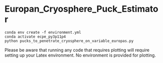 # Europan_Cryosphere_Puck_Estimator

```
conda env create -f environment.yml
conda activate ecpe_py3p11p4
python pucks_to_penetrate_cryosphere_on_variable_europas.py
```

Please be aware that running any code that requires plotting will require setting up your Latex environment. No environment is provided for plotting.